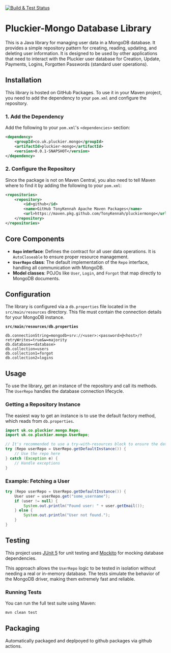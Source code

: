 [![Build & Test Status](https://github.com/TonyKennah/PluckierMongo/actions/workflows/maven.yml/badge.svg)](https://github.com/TonyKennah/PluckierMongo/actions/workflows/maven.yml)

# Pluckier-Mongo Database Library

This is a Java library for managing user data in a MongoDB database. It provides a simple repository pattern for creating, reading, updating, and deleting user information.  It is designed to be used by other applications that need to interact with the Pluckier user database for Creation, Update, Payments, Logins, Forgotten Passwords (standard user operations).

## Installation

This library is hosted on GitHub Packages. To use it in your Maven project, you need to add the dependency to your `pom.xml` and configure the repository.

### 1. Add the Dependency

Add the following to your `pom.xml`'s `<dependencies>` section:

```xml
<dependency>
    <groupId>co.uk.pluckier.mongo</groupId>
    <artifactId>pluckier-mongo</artifactId>
    <version>0.0.1-SNAPSHOT</version>
</dependency>
```

### 2. Configure the Repository

Since the package is not on Maven Central, you also need to tell Maven where to find it by adding the following to your `pom.xml`:

```xml
<repositories>
    <repository>
        <id>github</id>
        <name>GitHub TonyKennah Apache Maven Packages</name>
        <url>https://maven.pkg.github.com/TonyKennah/pluckiermongo</url>
    </repository>
</repositories>
```

## Core Components

*   **`Repo` interface**: Defines the contract for all user data operations. It is `AutoCloseable` to ensure proper resource management.
*   **`UserRepo` class**: The default implementation of the `Repo` interface, handling all communication with MongoDB.
*   **Model classes**: POJOs like `User`, `Login`, and `Forgot` that map directly to MongoDB documents.

## Configuration

The library is configured via a `db.properties` file located in the `src/main/resources` directory. This file must contain the connection details for your MongoDB instance.

**`src/main/resources/db.properties`**
```properties
db.connectionString=mongodb+srv://<user>:<password>@<host>/?retryWrites=true&w=majority
db.database=<database>
db.collection=users
db.collection1=forgot
db.collection2=logins
```

## Usage

To use the library, get an instance of the repository and call its methods. The `UserRepo` handles the database connection lifecycle.

### Getting a Repository Instance

The easiest way to get an instance is to use the default factory method, which reads from `db.properties`.

```java
import uk.co.pluckier.mongo.Repo;
import uk.co.pluckier.mongo.UserRepo;

// It's recommended to use a try-with-resources block to ensure the database connection is always closed.
try (Repo userRepo = UserRepo.getDefaultInstance()) {
    // Use the repo here
} catch (Exception e) {
    // Handle exceptions
}
```

### Example: Fetching a User

```java
try (Repo userRepo = UserRepo.getDefaultInstance()) {
    User user = userRepo.get("some_username");
    if (user != null) {
        System.out.println("Found user: " + user.getEmail());
    } else {
        System.out.println("User not found.");
    }
}
```

## Testing

This project uses 
[JUnit 5](https://junit.org/junit5/) 
for unit testing and 
[Mockito](https://site.mockito.org/) 
for mocking database dependencies.

This approach allows the `UserRepo` logic to be tested in isolation without needing a real or in-memory database. The tests simulate the behavior of the MongoDB driver, making them extremely fast and reliable.

### Running Tests

You can run the full test suite using Maven:

```sh
mvn clean test
```

## Packaging

Automatically packaged and deplpoyed to github packages via github actions.
